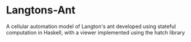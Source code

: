 # Langtons-Ant
A cellular automation model of Langton's ant developed using stateful computation in Haskell, with a viewer implemented using the hatch library
